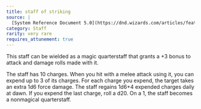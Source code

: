 ```yaml
---
title: staff of striking
source: |
  [System Reference Document 5.0](https://dnd.wizards.com/articles/features/systems-reference-document-srd)
category: Staff
rarity: very rare
requires_attunement: true
---
```


This staff can be wielded as a magic quarterstaff that grants a +3 bonus to attack and damage rolls made with it.

The staff has 10 charges. When you hit with a melee attack using it, you can expend up to 3 of its charges. For each charge you expend, the target takes an extra 1d6 force damage. The staff regains 1d6+4 expended charges daily at dawn. If you expend the last charge, roll a d20. On a 1, the staff becomes a nonmagical quarterstaff.
